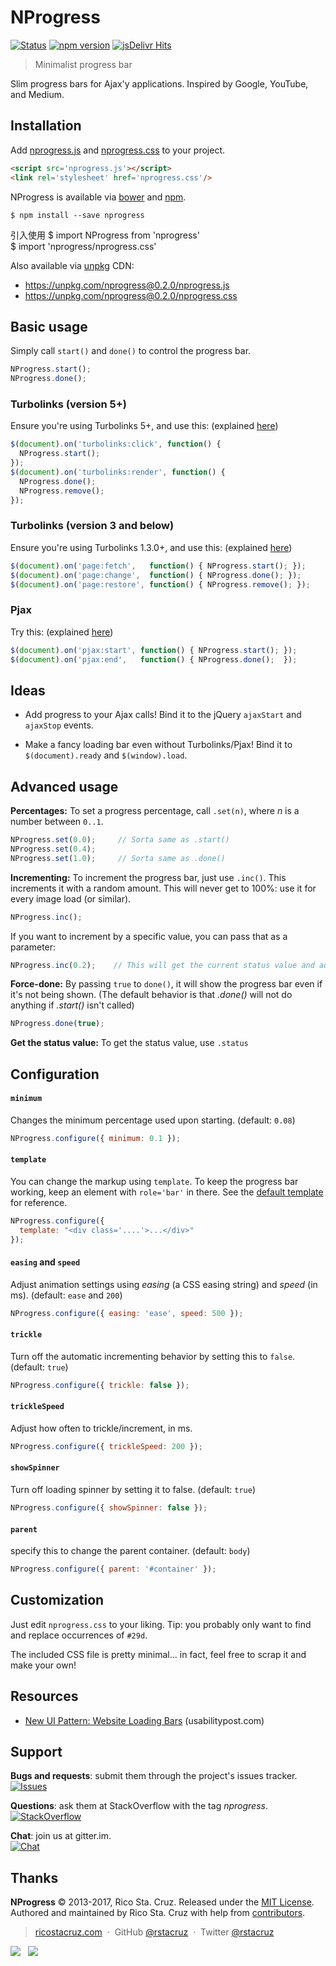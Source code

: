 NProgress
=========

[![Status](https://api.travis-ci.org/rstacruz/nprogress.svg?branch=master)](http://travis-ci.org/rstacruz/nprogress) 
[![npm version](https://img.shields.io/npm/v/nprogress.png)](https://npmjs.org/package/nprogress "View this project on npm")
[![jsDelivr Hits](https://data.jsdelivr.com/v1/package/npm/nprogress/badge?style=rounded)](https://www.jsdelivr.com/package/npm/nprogress)

> Minimalist progress bar

Slim progress bars for Ajax'y applications. Inspired by Google, YouTube, and
Medium.

Installation
------------

Add [nprogress.js] and [nprogress.css] to your project.

```html
<script src='nprogress.js'></script>
<link rel='stylesheet' href='nprogress.css'/>
```

NProgress is available via [bower] and [npm].

    $ npm install --save nprogress
    
引入使用
    $ import NProgress from 'nprogress'    
    $ import 'nprogress/nprogress.css'

Also available via [unpkg] CDN:

- https://unpkg.com/nprogress@0.2.0/nprogress.js
- https://unpkg.com/nprogress@0.2.0/nprogress.css

[bower]: http://bower.io/search/?q=nprogress
[npm]: https://www.npmjs.org/package/nprogress
[unpkg]: https://unpkg.com/

Basic usage
-----------

Simply call `start()` and `done()` to control the progress bar.

~~~ js
NProgress.start();
NProgress.done();
~~~

### Turbolinks (version 5+)
Ensure you're using Turbolinks 5+, and use 
this: (explained [here](https://github.com/rstacruz/nprogress/issues/8#issuecomment-239107109))

~~~ js
$(document).on('turbolinks:click', function() {
  NProgress.start();
});
$(document).on('turbolinks:render', function() {
  NProgress.done();
  NProgress.remove();
});
~~~

### Turbolinks (version 3 and below)
Ensure you're using Turbolinks 1.3.0+, and use 
this: (explained [here](https://github.com/rstacruz/nprogress/issues/8#issuecomment-23010560))

~~~ js
$(document).on('page:fetch',   function() { NProgress.start(); });
$(document).on('page:change',  function() { NProgress.done(); });
$(document).on('page:restore', function() { NProgress.remove(); });
~~~

### Pjax
Try this: (explained [here](https://github.com/rstacruz/nprogress/issues/22#issuecomment-36540472))

~~~ js
$(document).on('pjax:start', function() { NProgress.start(); });
$(document).on('pjax:end',   function() { NProgress.done();  });
~~~

Ideas
-----

 * Add progress to your Ajax calls! Bind it to the jQuery `ajaxStart` and
 `ajaxStop` events.

 * Make a fancy loading bar even without Turbolinks/Pjax! Bind it to
 `$(document).ready` and `$(window).load`.

Advanced usage
--------------

__Percentages:__ To set a progress percentage, call `.set(n)`, where *n* is a
number between `0..1`.

~~~ js
NProgress.set(0.0);     // Sorta same as .start()
NProgress.set(0.4);
NProgress.set(1.0);     // Sorta same as .done()
~~~

__Incrementing:__ To increment the progress bar, just use `.inc()`. This
increments it with a random amount. This will never get to 100%: use it for
every image load (or similar).

~~~ js
NProgress.inc();
~~~

If you want to increment by a specific value, you can pass that as a parameter:

~~~ js
NProgress.inc(0.2);    // This will get the current status value and adds 0.2 until status is 0.994
~~~

__Force-done:__ By passing `true` to `done()`, it will show the progress bar
even if it's not being shown. (The default behavior is that *.done()* will not
    do anything if *.start()* isn't called)

~~~ js
NProgress.done(true);
~~~

__Get the status value:__ To get the status value, use `.status`

Configuration
-------------

#### `minimum`
Changes the minimum percentage used upon starting. (default: `0.08`)

~~~ js
NProgress.configure({ minimum: 0.1 });
~~~

#### `template`
You can change the markup using `template`. To keep the progress
bar working, keep an element with `role='bar'` in there. See the [default template]
for reference.

~~~ js
NProgress.configure({
  template: "<div class='....'>...</div>"
});
~~~

#### `easing` and `speed`
Adjust animation settings using *easing* (a CSS easing string)
and *speed* (in ms). (default: `ease` and `200`)

~~~ js
NProgress.configure({ easing: 'ease', speed: 500 });
~~~

#### `trickle`
Turn off the automatic incrementing behavior by setting this to `false`. (default: `true`)

~~~ js
NProgress.configure({ trickle: false });
~~~

#### `trickleSpeed`
Adjust how often to trickle/increment, in ms.

~~~ js
NProgress.configure({ trickleSpeed: 200 });
~~~

#### `showSpinner`
Turn off loading spinner by setting it to false. (default: `true`)

~~~ js
NProgress.configure({ showSpinner: false });
~~~

#### `parent`
specify this to change the parent container. (default: `body`)

~~~ js
NProgress.configure({ parent: '#container' });
~~~

Customization
-------------

Just edit `nprogress.css` to your liking. Tip: you probably only want to find
and replace occurrences of `#29d`.

The included CSS file is pretty minimal... in fact, feel free to scrap it and
make your own!

Resources
---------

 * [New UI Pattern: Website Loading Bars](http://www.usabilitypost.com/2013/08/19/new-ui-pattern-website-loading-bars/) (usabilitypost.com)

Support
-------

__Bugs and requests__: submit them through the project's issues tracker.<br>
[![Issues](http://img.shields.io/github/issues/rstacruz/nprogress.svg)]( https://github.com/rstacruz/nprogress/issues )

__Questions__: ask them at StackOverflow with the tag *nprogress*.<br>
[![StackOverflow](http://img.shields.io/badge/stackoverflow-nprogress-brightgreen.svg)]( http://stackoverflow.com/questions/tagged/nprogress )

__Chat__: join us at gitter.im.<br>
[![Chat](http://img.shields.io/badge/gitter-rstacruz/nprogress-brightgreen.svg)]( https://gitter.im/rstacruz/nprogress )

[default template]: https://github.com/rstacruz/nprogress/blob/master/nprogress.js#L31
[Turbolinks]: https://github.com/rails/turbolinks
[nprogress.js]: http://ricostacruz.com/nprogress/nprogress.js
[nprogress.css]: http://ricostacruz.com/nprogress/nprogress.css

Thanks
------

**NProgress** © 2013-2017, Rico Sta. Cruz. Released under the [MIT License].<br>
Authored and maintained by Rico Sta. Cruz with help from [contributors].

> [ricostacruz.com](http://ricostacruz.com) &nbsp;&middot;&nbsp;
> GitHub [@rstacruz](https://github.com/rstacruz) &nbsp;&middot;&nbsp;
> Twitter [@rstacruz](https://twitter.com/rstacruz)

[MIT License]: http://mit-license.org/
[contributors]: http://github.com/rstacruz/nprogress/contributors

[![](https://img.shields.io/github/followers/rstacruz.svg?style=social&label=@rstacruz)](https://github.com/rstacruz) &nbsp;
[![](https://img.shields.io/twitter/follow/rstacruz.svg?style=social&label=@rstacruz)](https://twitter.com/rstacruz)
